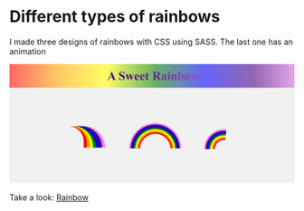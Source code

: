 # Different types of rainbows

I made three designs of rainbows with CSS using SASS.
The last one has an animation

![RAinbow-preview](https://github.com/Rebeca-RaGe/rainbow-css/blob/master/rainbow-preview.png)

Take a look: [Rainbow](https://rebeca-rage.github.io/rainbow-css/)
